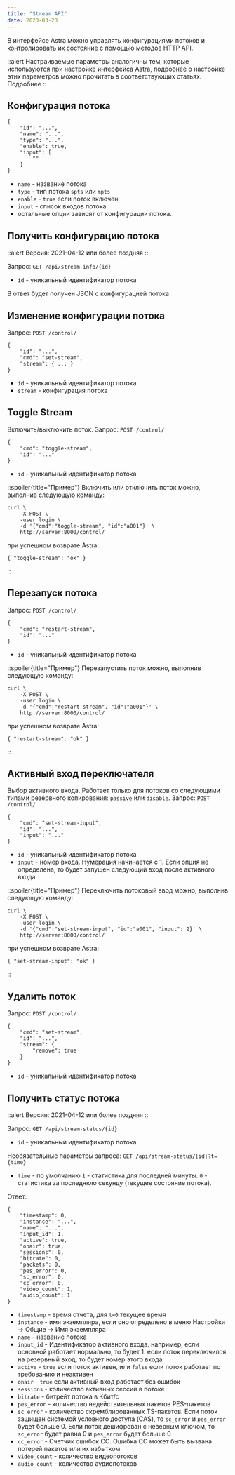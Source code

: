 ```yaml
---
title: "Stream API"
date: 2023-03-23
---
```


В интерфейсе Astra можно управлять конфигурациями потоков и контролировать их состояние с помощью методов HTTP API.

::alert Настраиваемые параметры аналогичны тем, которые используются при настройке интерфейса Astra, подробнее о настройке этих параметров можно прочитать в соответствующих статьях. Подробнее 
::

## Конфигурация потока[](https://help.cesbo.com/astra/admin-guide/api/stream#stream-configuration)

```
{
    "id": "...",
    "name": "...",
    "type": "...",
    "enable": true,
    "input": [
        ""
    ]
}
```

- `name` - название потока
- `type` - тип потока `spts` или `mpts`
- `enable` - `true` если поток включен
- `input` - список входов потока
- остальные опции зависят от конфигурации потока.

## Получить конфигурацию потока[](https://help.cesbo.com/astra/admin-guide/api/stream#get-stream-configuration)

::alert Версия: 2021-04-12 или более поздняя ::

Запрос: `GET /api/stream-info/{id}`

- `id` - уникальный идентификатор потока

В ответ будет получен JSON с конфигурацией потока

## Изменение конфигурации потока[](https://help.cesbo.com/astra/admin-guide/api/stream#modify-stream-configuration)

Запрос: `POST /control/`

```
{
    "id": "...",
    "cmd": "set-stream",
    "stream": { ... }
}
```

- `id` - уникальный идентификатор потока
- `stream` - конфигурация потока

## Toggle Stream[](https://help.cesbo.com/astra/admin-guide/api/stream#toggle-stream)

Включить/выключить поток. Запрос: `POST /control/`

```
{
    "cmd": "toggle-stream",
    "id": "..."
}
```

- `id` - уникальный идентификатор потока

::spoiler{title="Пример"} Включить или отключить поток можно, выполнив следующую команду:

```
curl \
    -X POST \
    -user login \
    -d '{"cmd":"toggle-stream", "id":"a001"}' \
    http://server:8000/control/
```

при успешном возврате Astra:

```
{ "toggle-stream": "ok" }
``` 
::

## Перезапуск потока[](https://help.cesbo.com/astra/admin-guide/api/stream#restart-stream)

Запрос: `POST /control/`

```
{
    "cmd": "restart-stream",
    "id": "..."
}
```

- `id` - уникальный идентификатор потока

::spoiler{title="Пример"} Перезапустить поток можно, выполнив следующую команду:

```
curl \
    -X POST \
    -user login \
    -d '{"cmd":"restart-stream", "id":"a001"}' \
    http://server:8000/control/
```

при успешном возврате Astra:

```
{ "restart-stream": "ok" }
``` 
::

## Активный вход переключателя[](https://help.cesbo.com/astra/admin-guide/api/stream#switch-active-input)

Выбор активного входа. Работает только для потоков со следующими типами резервного копирования: `passive` или `disable`. Запрос: `POST /control/`

```
{
    "cmd": "set-stream-input",
    "id": "...",
    "input": "..."
}
```

- `id` - уникальный идентификатор потока
- `input` - номер входа. Нумерация начинается с 1. Если опция не определена, то будет запущен следующий вход после активного входа

::spoiler{title="Пример"} Переключить потоковый ввод можно, выполнив следующую команду:

```
curl \
    -X POST \
    -user login \
    -d '{"cmd":"set-stream-input", "id":"a001", "input": 2}' \
    http://server:8000/control/
```

при успешном возврате Astra:

```
{ "set-stream-input": "ok" }
``` 
::

## Удалить поток[](https://help.cesbo.com/astra/admin-guide/api/stream#delete-stream)

Запрос: `POST /control/`

```
{
    "cmd": "set-stream",
    "id": "...",
    "stream": {
        "remove": true
    }
}
```

- `id` - уникальный идентификатор потока

## Получить статус потока[](https://help.cesbo.com/astra/admin-guide/api/stream#get-stream-status)

::alert Версия: 2021-04-12 или более поздняя ::

Запрос: `GET /api/stream-status/{id}`

- `id` - уникальный идентификатор потока

Необязательные параметры запроса: `GET /api/stream-status/{id}?t={time}`

- `time` - по умолчанию `1` - статистика для последней минуты. `0` - статистика за последнюю секунду (текущее состояние потока).

Ответ:

```
{
    "timestamp": 0,
    "instance": "...",
    "name": "...",
    "input_id": 1,
    "active": true,
    "onair": true,
    "sessions": 0,
    "bitrate": 0,
    "packets": 0,
    "pes_error": 0,
    "sc_error": 0,
    "cc_error": 0,
    "video_count": 1,
    "audio_count": 1
}
```

- `timestamp` - время отчета, для `t=0` текущее время
- `instance` - имя экземпляра, если оно определено в меню Настройки -> Общие -> Имя экземпляра
- `name` - название потока
- `input_id` - Идентификатор активного входа. например, если основной работает нормально, то будет 1. если поток переключился на резервный вход, то будет номер этого входа
- `active` - `true` если поток активен, или `false` если поток работает по требованию и неактивен
- `onair` - `true` если активный вход работает без ошибок
- `sessions` - количество активных сессий в потоке
- `bitrate` - битрейт потока в Кбит/с
- `pes_error` - количество недействительных пакетов PES-пакетов
- `sc_error` - количество скремблированных TS-пакетов. Если поток защищен системой условного доступа (CAS), то `sc_error` и `pes_error` будет больше 0. Если поток дешифрован с неверным ключом, то `sc_error` будет равна 0 и `pes_error` будет больше 0
- `cc_error` - Счетчик ошибок CC. Ошибка CC может быть вызвана потерей пакетов или их избытком
- `video_count` - количество видеопотоков
- `audio_count` - количество аудиопотоков
